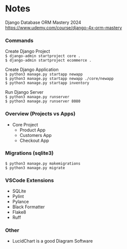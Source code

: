 # Notes
Django Database ORM Mastery 2024\
https://www.udemy.com/course/django-4x-orm-mastery

### Commands
Create Django Project\
`$ django-admin startproject core .`\
`$ django-admin startproject ecommerce .`

Create Django Application\
`$ python3 manage.py startapp newapp`\
`$ python3 manage.py startapp newapp ./core/newapp`\
`$ python3 manage.py startapp inventory`

Run Django Server\
`$ python3 manage.py runserver`\
`$ python3 manage.py runserver 8080`

### Overview (Projects vs Apps)
- Core Project
    - Product App
    - Customers App
    - Checkout App

### Migrations (sqlite3)
`$ python3 manage.py makemigrations`\
`$ python3 manage.py migrate`

### VSCode Extensions
- SQLite
- Pylint
- Pylance
- Black Formatter
- Flake8
- Ruff

### Other
- LucidChart is a good Diagram Software